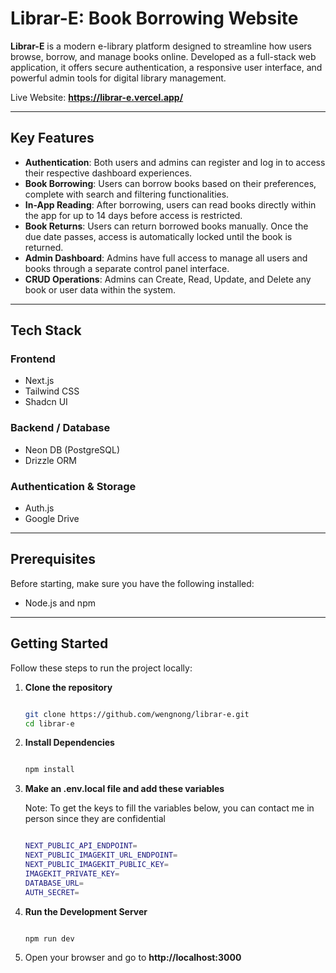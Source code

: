 # Librar-E: Book Borrowing Website

**Librar-E** is a modern e-library platform designed to streamline how users browse, borrow, and manage books online. Developed as a full-stack web application, it offers secure authentication, a responsive user interface, and powerful admin tools for digital library management.

Live Website: **https://librar-e.vercel.app/**

---

## Key Features

- **Authentication**: Both users and admins can register and log in to access their respective dashboard experiences.
- **Book Borrowing**: Users can borrow books based on their preferences, complete with search and filtering functionalities.
- **In-App Reading**: After borrowing, users can read books directly within the app for up to 14 days before access is restricted.
- **Book Returns**: Users can return borrowed books manually. Once the due date passes, access is automatically locked until the book is returned.
- **Admin Dashboard**: Admins have full access to manage all users and books through a separate control panel interface.
- **CRUD Operations**: Admins can Create, Read, Update, and Delete any book or user data within the system.

---

## Tech Stack

### Frontend

- Next.js
- Tailwind CSS
- Shadcn UI

### Backend / Database

- Neon DB (PostgreSQL)
- Drizzle ORM

### Authentication & Storage

- Auth.js
- Google Drive

---

## Prerequisites

Before starting, make sure you have the following installed:

- Node.js and npm

---

## Getting Started

Follow these steps to run the project locally:

1. **Clone the repository**

   ```bash

   git clone https://github.com/wengnong/librar-e.git
   cd librar-e

2. **Install Dependencies**

   ```bash

   npm install

3. **Make an .env.local file and add these variables**

   Note: To get the keys to fill the variables below, you can contact me in person since they are confidential

   ```bash

   NEXT_PUBLIC_API_ENDPOINT=
   NEXT_PUBLIC_IMAGEKIT_URL_ENDPOINT=
   NEXT_PUBLIC_IMAGEKIT_PUBLIC_KEY=
   IMAGEKIT_PRIVATE_KEY=
   DATABASE_URL=
   AUTH_SECRET=

5. **Run the Development Server**

   ```bash

   npm run dev

6. Open your browser and go to **http://localhost:3000**
